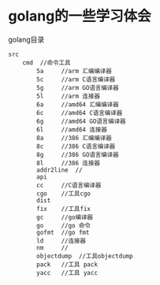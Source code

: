 golang的一些学习体会
================================
golang目录

	src
		cmd  //命令工具
			5a     //arm 汇编编译器
			5c     //arm C语言编译器
			5g     //arm GO语言编译器
			5l     //arm 连接器
			6a     //amd64 汇编编译器
			6c     //amd64 C语言编译器
			6g     //amd64 GO语言编译器
			6l     //amd64 连接器
			8a     //386 汇编编译器
			8c     //386 C语言编译器
			8g     //386 GO语言编译器
			8l     //386 连接器
			addr2line  //
			api
			cc     //C语言编译器
			cgo    //工具cgo
			dist   
			fix    //工具fix
			gc     //go编译器
			go     //go 命令
			gofmt  //go fmt
			ld     //连接器
			nm     //
			objectdump  //工具objectdump
			pack   //工具 pack
			yacc   //工具 yacc    
